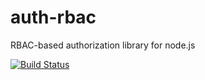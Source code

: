 # auth-rbac

RBAC-based authorization library for node.js

[![Build Status](https://travis-ci.org/alex94puchades/auth-rbac.svg?branch=master)](https://travis-ci.org/alex94puchades/auth-rbac)

